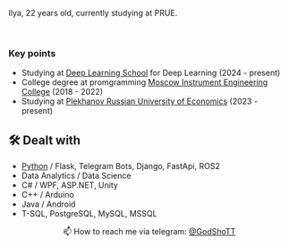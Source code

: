 Ilya, 22 years old, currently studying at PRUE.

<div id="stat" align="center">
    <img src="https://github-profile-summary-cards.vercel.app/api/cards/most-commit-language?username=Merrcurys&theme=github_dark" alt=""/>
    <img src="https://github-profile-summary-cards.vercel.app/api/cards/stats?username=Merrcurys&theme=github_dark" alt=""/>
</div>

### Key points
*   Studying at [Deep Learning School](https://dls.samcs.ru/) for Deep Learning (2024 - present)
*   College degree at promgramming [Moscow Instrument Engineering College](https://mpt.ru) (2018 - 2022)
*   Studying at [Plekhanov Russian University of Economics](https://рэу.рф) (2023 - present)

## 🛠 Dealt with
*   [Python](https://merrcurys.ru/img/diplomas/diplom_python.jpg) / Flask, Telegram Bots, Django, FastApi, ROS2
*   Data Analytics / Data Science
*   C# / WPF, ASP.NET, Unity 
*   C++ / Arduino
*   Java / Android
*   T-SQL, PostgreSQL, MySQL, MSSQL

<p align='center'>
   📫 How to reach me via telegram: <a href='https://t.me/godshott'>@GodShoTT</a>
</p>
